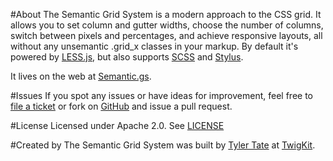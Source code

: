 #About
The Semantic Grid System is a modern approach to the CSS grid. It allows you to set column and gutter widths, choose the number of columns, switch between pixels and percentages, and achieve responsive layouts, all without any unsemantic .grid_x classes in your markup. By default it's powered by [LESS.js](http://lesscss.org/), but also supports [SCSS](http://sass-lang.com/) and [Stylus](http://learnboost.github.com/stylus/).

It lives on the web at [Semantic.gs](http://semantic.gs/).

#Issues
If you spot any issues or have ideas for improvement, feel free to [file a ticket](https://github.com/twigkit/semantic.gs/issues) or fork on [GitHub](https://github.com/twigkit/semantic.gs) and issue a pull request.

#License
Licensed under Apache 2.0. See [LICENSE](https://github.com/twigkit/semantic.gs/blob/master/LICENSE.txt)

#Created by
The Semantic Grid System was built by [Tyler Tate](http://twitter.com/tylertate/) at [TwigKit](http://twigkit.com/).